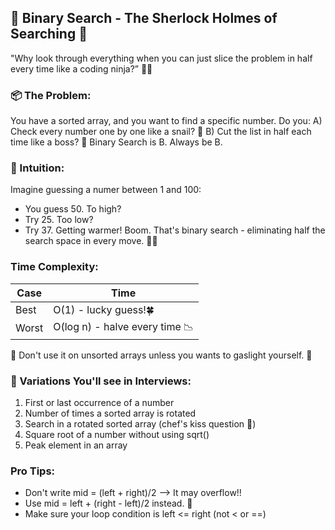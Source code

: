## 🔎 Binary Search - The Sherlock Holmes of Searching 🔎
"Why look through everything when you can just slice the problem in half every time like a coding ninja?” 🥷💡

### 📦 The Problem: 
You have a sorted array, and you want to find a specific number. Do you:
A) Check every number one by one like a snail? 🐌
B) Cut the list in half each time like a boss? 💼
Binary Search is B. Always be B.

### 🧠 Intuition:
Imagine guessing a numer between 1 and 100:
- You guess 50. To high?
- Try 25. Too low?
- Try 37. Getting warmer!
Boom. That's binary search - eliminating half the search space in every move. 🧊🔪

### Time Complexity:
| Case | Time |
| ---- | ---- |
| Best | O(1) - lucky guess!🍀 |
| Worst | O(log n) - halve every time 📉 |
🚫 Don't use it on unsorted arrays unless you wants to gaslight yourself. 🤯

### 🔄 Variations You'll see in Interviews:
1. First or last occurrence of a number
2. Number of times a sorted array is rotated
3. Search in a rotated sorted array (chef's kiss question 🤌)
4. Square root of a number without using sqrt()
5. Peak element in an array

### Pro Tips:
- Don't write mid = (left + right)/2 --> It may overflow!!
- Use mid = left + (right - left)/2 instead. 🧠
- Make sure your loop condition is left <= right (not < or ==)